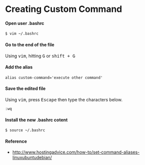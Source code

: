 # Creating Custom Command

#### Open user .bashrc
```
$ vim ~/.bashrc
```

#### Go to the end of the file
Using <kbd>vim</kbd>, hitting <kbd>G</kbd> or <kbd>shift + G</kbd>

#### Add the alias
```
alias custom-command='execute other command'
```

#### Save the edited file
Using <kbd>vim</kbd>, press <kbd>Escape</kbd> then type the characters below.
```
:wq
```

#### Install the new .bashrc cotent
```
$ source ~/.bashrc
```

#### Reference
- http://www.hostingadvice.com/how-to/set-command-aliases-linuxubuntudebian/